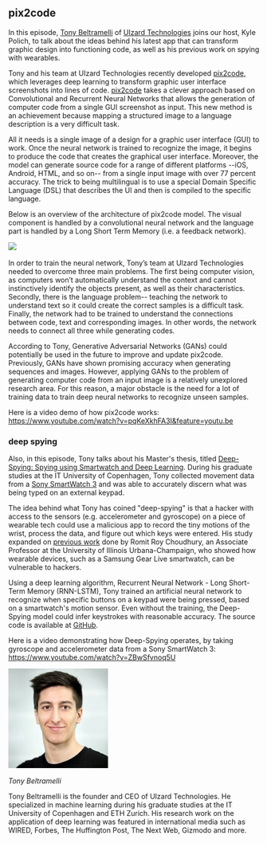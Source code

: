 ## pix2code
In this episode,  [Tony Beltramelli](https://tonybeltramelli.com/) of [UIzard Technologies](https://uizard.io/) joins our host, Kyle Polich, to talk about the ideas behind his latest app that can transform graphic design into functioning code, as well as his previous work on spying with wearables.

Tony and his team at UIzard Technologies recently developed [pix2code](https://arxiv.org/pdf/1705.07962.pdf), which leverages deep learning to transform graphic user interface screenshots into lines of code. [pix2code](https://github.com/tonybeltramelli/pix2code) takes a clever approach based on Convolutional and Recurrent Neural Networks that allows the generation of computer code from a single GUI screenshot as input. This new method is an achievement because mapping a structured image to a language description is a very difficult task.

All it needs is a single image of a design for a graphic user interface (GUI) to work. Once the neural network is trained to recognize the image, it begins to produce the code that creates the graphical user interface. Moreover, the model can generate source code for a range of different platforms --iOS, Android, HTML, and so on-- from a single input image with over 77 percent accuracy. The trick to being multilingual is to use a special Domain Specific Language (DSL) that describes the UI and then is compiled to the specific language. 

Below is an overview of the architecture of pix2code model. The visual component is handled by a convolutional neural network and the language part is handled by a Long Short Term Memory (i.e. a feedback network). 

<img src="https://user-images.githubusercontent.com/17261080/27221124-c9cadcc6-5287-11e7-9d38-c4234af92912.png" width=800 />

In order to train the neural network, Tony’s team at Ulzard Technologies needed to overcome three main problems. The first being computer vision, as computers won’t automatically understand the context and cannot instinctively identify the objects present, as well as their characteristics. Secondly, there is the language problem-- teaching the network to understand text so it could create the correct samples is a difficult task. Finally, the network had to be trained to understand the connections between code, text and corresponding images. In other words, the network needs to connect all three while generating codes.

According to Tony, Generative Adversarial Networks (GANs) could potentially be used in the future to improve and update pix2code. Previously, GANs have shown promising accuracy when generating sequences and images. However, applying GANs to the problem of generating computer code from an input image is a relatively unexplored research area. For this reason, a major obstacle is the need for a lot of training data to train deep neural networks to recognize unseen samples.

Here is a video demo of how pix2code works: https://www.youtube.com/watch?v=pqKeXkhFA3I&feature=youtu.be

### deep spying
Also, in this episode, Tony talks about his Master's thesis, titled [Deep-Spying: Spying using Smartwatch and Deep Learning](https://arxiv.org/pdf/1512.05616.pdf). During his graduate studies at the IT University of Copenhagen, Tony collected movement data from a [Sony SmartWatch 3](https://www.sonymobile.com/us/products/smart-products/smartwatch-3-swr50/) and was able to accurately discern what was being typed on an external keypad. 

The idea behind what Tony has coined "deep-spying" is that a hacker with access to the sensors (e.g. accelerometer and gyroscope) on a piece of wearable tech could use a malicious app to record the tiny motions of the wrist, process the data, and figure out which keys were entered. His study expanded on [previous work](https://www.ece.illinois.edu/newsroom/article/11762) done by Romit Roy Choudhury, an Associate Professor at the University of Illinois Urbana-Champaign, who showed how wearable devices, such as a Samsung Gear Live smartwatch, can be vulnerable to hackers.

Using a deep learning algorithm, Recurrent Neural Network - Long Short-Term Memory (RNN-LSTM), Tony trained an artificial neural network to recognize when specific buttons on a keypad were being pressed, based on a smartwatch's motion sensor. Even without the training, the Deep-Spying model could infer keystrokes with reasonable accuracy. The source code is available at [GitHub](https://github.com/tonybeltramelli/Deep-Spying).

Here is a video demonstrating how Deep-Spying operates, by taking gyroscope and accelerometer data from a Sony SmartWatch 3: https://www.youtube.com/watch?v=ZBwSfvnoq5U


<div class="row">
        <div class="col-xs-12 col-sm-3">
                <img alt="Tony Beltramelli" src="src-pix2code/tony-beltramelli.jpg" />
                <br/>
                <p><i>Tony Beltramelli</i></p>
        </div>
        <div class="col-xs-12 col-sm-9">
		Tony Beltramelli is the founder and CEO of UIzard Technologies. He specialized in machine learning during his graduate studies at the IT University of Copenhagen and ETH Zurich. His research work on the application of deep learning was featured in international media such as WIRED, Forbes, The Huffington Post, The Next Web, Gizmodo and more.
        </div>
</div>
